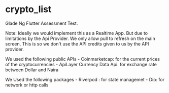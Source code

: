 # crypto_list

Glade Ng Flutter Assessment Test. 

Note: Ideally we would implement this as a Realtime App. But due to limitations by the Api Provider.
We only allow pull to refresh on the main screen, 
This is so we don't use the API credits given to us by the API provider.

We used the following public APIs
    - Coinmarketcap: for the current prices of the cryptocurrencies
    - ApiLayer Currency Data Api: for exchange rate between Dollar and Naira

We Used the following packages
    - Riverpod : for state managemet
    - Dio: for network or http calls 